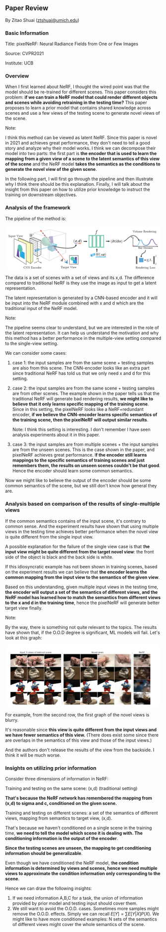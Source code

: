 ## Paper Review

By Zitao Shuai (ztshuai@umich.edu) 

### Basic Information

Title: pixelNeRF: Neural Radiance Fields from One or Few Images

Source: CVPR2021

Institute: UCB

### Overview

When I first learned about NeRF, I thought the wired point was that the model should be re-trained for different scenes. This paper considers this problem: **if we can train a NeRF model that could render different objects and scenes while avoiding retraining in the testing time?** This paper proposes to learn a prior model that contains shared knowledge across scenes and use a few views of the testing scene to generate novel views of the scene.

Note:

I think this method can be viewed as latent NeRF. Since this paper is novel in 2021 and achieves great performance, they don't need to tell a good story and analyze why their model works. I think we can decompose their model into two parts: the first part is **the encoder that is used to learn the mapping from a given view of a scene to the latent semantics of this view of the scene** and the NeRF model **takes the semantics as the conditions to generate the novel view of the given scene**.

In the following part, I will first go through the pipeline and then illustrate why I think there should be this explanation. Finally, I will talk about the insight from this paper on how to utilize prior knowledge to instruct the training on downstream objectives.

### Analysis of the framework

The pipeline of the method is:

![image-20231003024257440](asset/image-20231003024257440.png)

The data is a set of scenes with a set of views and its x,d. The difference compared to traditional NeRF is they use the image as input to get a latent representation.

The latent representation is generated by a CNN-based encoder and it will be input into the NeRF module combined with x and d which are the traditional input of the NeRF model.

Note:

The pipeline seems clear to understand, but we are interested in the role of the latent representation. It can help us understand the motivation and why this method has a better performance in the multiple-view setting compared to the single-view setting.

We can consider some cases:

1. case 1: the input samples are from the same scene + testing samples are also from this scene. The CNN-encoder looks like an extra part since traditional NeRF has told us that we only need x and d for this setting.

2. case 2: the input samples are from the same scene + testing samples are from other scenes. The example shown in the paper tells us that the traditional NeRF will generate bad rendering results, **we might like to believe that it only learns specific mapping of the training scene**. Since in this setting, the pixelNeRF looks like a NeRF+redundant encoder, **if we believe the CNN-encoder learns specific semantics of the training scene, then the pixelNeRF will output similar results**.

   Note: I think this setting is interesting. I don't remember I have seen analysis experiments about it in this paper.

3. case 3: the input samples are from multiple scenes + the input samples are from the unseen scenes. This is the case shown in the paper, and pixelNeRF achieves great performance. I**f the encoder still learns mappings to the specific semantics of training scenes and just remembers them, the results on unseen scenes couldn't be that good**. Hence the encoder should learn some common semantics.

Now we might like to believe the output of the encoder should be some common semantics of the scene, but we still don't know how general they are.

### Analysis based on comparison of the results of single-multiple views

If the common semantics contains of the input scene, it's contrary to common sense. And the experiment results have shown that using multiple views in the testing time achieves better performance when the novel view is quite different from the single input view.

A possible explanation for the failure of the single view case is that t**he input view might be quite different from the target novel view**: the front side of the object is black and the back side is white.

If this idiosyncratic example has not been shown in training scenes, based on the experiment results we can believe that **the encoder learns the common mapping from the input view to the semantics of the given view**.

Based on this understanding, given multiple input views in the testing time, **the encoder will output a set of the semantics of different views, and the NeRF model has learned how to match the semantics from different views to the x and d in the training time**, hence the pixelNeRF will generate better target view finally.

Note:

By the way, there is something not quite relevant to the topics. The results have shown that, if the O.O.D degree is significant, ML models will fail. Let's look at this graph:

![image-20231003033017603](asset/image-20231003033017603.png)

For example, from the second row, the first graph of the novel views is blurry.

It's reasonable since **this view is quite different from the input views and we have fewer semantics of this view.** (There does exist some since there are overlaps in the semantics of this view and those of the input views.)

And the authors don't release the results of the view from the backside. I think it will be much worse.

### Insights on utilizing prior information

Consider three dimensions of information in NeRF: 

Training and testing on the same scene: (x,d) (traditional setting)

**That's because the NeRF network has remembered the mapping from (x,d) to sigma and c, conditioned on the given scene.**

Training and testing on different scenes: a set of the semantics of different views, mapping from semantics to target view, (x,d).

That's because we haven't conditioned on a single scene in the training time, **we need to tell the model which scene it is dealing with. The conditioning information is the output of the encoder**.

**Since the testing scenes are unseen, the mapping to get conditioning information should be generalizable**. 

Even though we have conditioned the NeRF model, t**he condition information is determined by views and scenes, hence we need multiple views to approximate the condition information only corresponding to the scene**.

Hence we can draw the following insights:

1. If we need information A,B,C for a task, the union of information provided by prior model and testing input should cover them.
2. We still want to avoid the O.O.D. cases. Sometimes more samples might remove the O.O.D. effects. Simply we can recall $E[Y]=\sum E[Y|X]P(X)$.  We might like to have more conditioned examples: N sets of the semantics of different views might cover the whole semantics of the scene.

